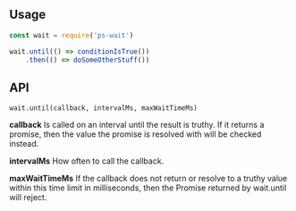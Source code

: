## Usage

```javascript
const wait = require('ps-wait')

wait.until(() => conditionIsTrue())
    .then(() => doSomeOtherStuff())
```

## API

`wait.until(callback, intervalMs, maxWaitTimeMs)`

**callback**
Is called on an interval until the result is truthy.
If it returns a promise, then the value the promise is resolved with
will be checked instead.

**intervalMs**
How often to call the callback.

**maxWaitTimeMs**
If the callback does not return or resolve to a truthy value within this
time limit in milliseconds, then the Promise returned by wait.until will
reject.

